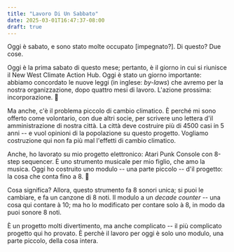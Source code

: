 ```yaml
---
title: "Lavoro Di Un Sabbato"
date: 2025-03-01T16:47:37-08:00
draft: true
---
```


Oggi è sabato, e sono stato molte occupato [impegnato?].  Di questo?
Due cose.

Oggi è la prima sabato di questo mese; pertanto, è il giorno in cui si
riunisce  il New  West Climate  Action Hub.   Oggi è  stato un  giorno
importante: abbiamo concordato le  nuove leggi (in inglese: *by-laws*)
che avremo per la nostra  organizzazione, dopo quattro mesi di lavoro.
L'azione prossima: incorporazione. 🥳

Ma anche, c'è il problema piccolo di cambio climatico.  È perché mi
sono offerto come volontario, con due altri socie, per scrivere uno
lettera d'il amministrazione di nostra città.  La città deve costruire
più di 4500 casi in 5 anni -- e vuol opinioni di la popolazione su
questo progetto.  Vogliamo costruzione qui non fa più mal l'effetti di
cambio climatico.

Anche, ho lavorato su mio progetto elettronico: Atari Punk Console con
8-step sequencer.  È uno strumento musicale per mio figlio, che amo la
musica.  Oggi ho costruito uno modulo -- una parte piccolo -- d'il
progetto: la cosa che conta fino a 8.  🤣

Cosa significa?  Allora, questo strumento fa 8 sonori unica; si puoi
le cambiare, e fa un canzone di 8 noti.  Il modulo a un *decade
counter* -- una cosa qui contare à 10; ma ho lo modificato per contare
solo à 8, in modo da puoi sonore 8 noti.

È un progetto molti divertimento, ma anche complicato -- il più
complicato progetto qui ho provato.  È perchè il lavoro per oggi è
solo uno modulo, una parte piccolo, della cosa intera.
